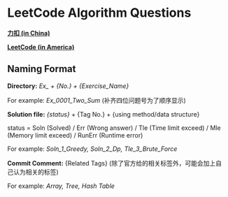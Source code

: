 # LeetCode Algorithm Questions

**[力扣 (in China)](https://leetcode-cn.com/)**

**[LeetCode (in America)](https://leetcode.com/)**


## Naming Format

**Directory:** _Ex\_ + {No.} + {Exercise\_Name}_  

For example: *Ex_0001_Two_Sum* (补齐四位问题号为了顺序显示)

**Solution file:** _{status}_ + {Tag No.} + {using method/data structure}

status = Soln (Solved) / Err (Wrong answer) / Tle (Time limit exceed) /  Mle (Memory limit exceed) / RunErr (Runtime error)

For example: *Soln_1_Greedy, Soln_2_Dp, Tle_3_Brute_Force*

**Commit Comment:** {Related Tags} (除了官方给的相关标签外，可能会加上自己认为相关的标签)

For example: *Array, Tree,  Hash Table*
